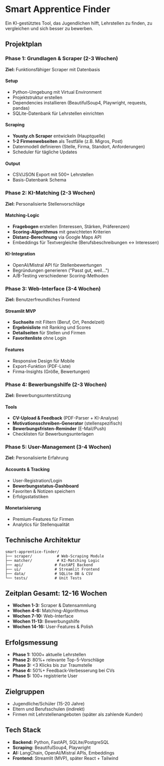 # Smart Apprentice Finder

Ein KI-gestütztes Tool, das Jugendlichen hilft, Lehrstellen zu finden, zu vergleichen und sich besser zu bewerben.

## Projektplan

### Phase 1: Grundlagen & Scraper (2-3 Wochen)
**Ziel:** Funktionsfähiger Scraper mit Datenbasis

#### Setup
- Python-Umgebung mit Virtual Environment
- Projektstruktur erstellen
- Dependencies installieren (BeautifulSoup4, Playwright, requests, pandas)
- SQLite-Datenbank für Lehrstellen einrichten

#### Scraping
- **Yousty.ch Scraper** entwickeln (Hauptquelle)
- **1-2 Firmenwebseiten** als Testfälle (z.B. Migros, Post)
- Datenmodell definieren (Stelle, Firma, Standort, Anforderungen)
- Scheduler für tägliche Updates

#### Output
- CSV/JSON Export mit 500+ Lehrstellen
- Basis-Datenbank Schema

### Phase 2: KI-Matching (2-3 Wochen)
**Ziel:** Personalisierte Stellenvorschläge

#### Matching-Logic
- **Fragebogen** erstellen (Interessen, Stärken, Präferenzen)
- **Scoring-Algorithmus** mit gewichteten Kriterien
- **Distanz-Berechnung** via Google Maps API
- Embeddings für Textvergleiche (Berufsbeschreibungen ↔ Interessen)

#### KI-Integration
- OpenAI/Mistral API für Stellenbewertungen
- Begründungen generieren ("Passt gut, weil...")
- A/B-Testing verschiedener Scoring-Methoden

### Phase 3: Web-Interface (3-4 Wochen)
**Ziel:** Benutzerfreundliches Frontend

#### Streamlit MVP
- **Suchseite** mit Filtern (Beruf, Ort, Pendelzeit)
- **Ergebnisliste** mit Ranking und Scores
- **Detailseiten** für Stellen und Firmen
- **Favoritenliste** ohne Login

#### Features
- Responsive Design für Mobile
- Export-Funktion (PDF-Liste)
- Firma-Insights (Größe, Bewertungen)

### Phase 4: Bewerbungshilfe (2-3 Wochen)
**Ziel:** Bewerbungsunterstützung

#### Tools
- **CV-Upload & Feedback** (PDF-Parser + KI-Analyse)
- **Motivationsschreiben-Generator** (stellenspezifisch)
- **Bewerbungsfristen-Reminder** (E-Mail/Push)
- Checklisten für Bewerbungsunterlagen

### Phase 5: User-Management (3-4 Wochen)
**Ziel:** Personalisierte Erfahrung

#### Accounts & Tracking
- User-Registration/Login
- **Bewerbungsstatus-Dashboard**
- Favoriten & Notizen speichern
- Erfolgsstatistiken

#### Monetarisierung
- Premium-Features für Firmen
- Analytics für Stellenqualität

## Technische Architektur

```
smart-apprentice-finder/
├── scraper/           # Web-Scraping Module
├── matcher/           # KI-Matching Logic  
├── api/              # FastAPI Backend
├── ui/               # Streamlit Frontend
├── data/             # SQLite DB & CSV
└── tests/            # Unit Tests
```

## Zeitplan Gesamt: 12-16 Wochen
- **Wochen 1-3:** Scraper & Datensammlung
- **Wochen 4-6:** Matching-Algorithmus  
- **Wochen 7-10:** Web-Interface
- **Wochen 11-13:** Bewerbungshilfe
- **Wochen 14-16:** User-Features & Polish

## Erfolgsmessung
- **Phase 1:** 1000+ aktuelle Lehrstellen
- **Phase 2:** 80%+ relevante Top-5-Vorschläge
- **Phase 3:** <3 Klicks bis zur Traumstelle
- **Phase 4:** 50%+ Feedback-Verbesserung bei CVs
- **Phase 5:** 100+ registrierte User

## Zielgruppen
- Jugendliche/Schüler (15-20 Jahre)
- Eltern und Berufsschulen (indirekt)
- Firmen mit Lehrstellenangeboten (später als zahlende Kunden)

## Tech Stack
- **Backend:** Python, FastAPI, SQLite/PostgreSQL
- **Scraping:** BeautifulSoup4, Playwright
- **AI:** LangChain, OpenAI/Mistral APIs, Embeddings
- **Frontend:** Streamlit (MVP), später React + Tailwind